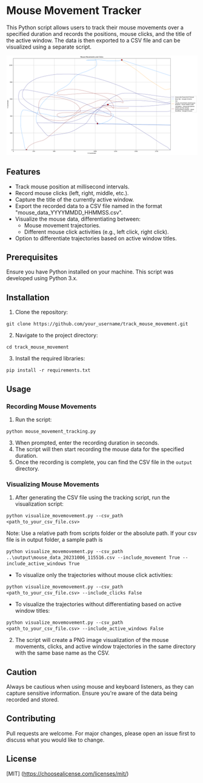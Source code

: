 # Mouse Movement Tracker
This Python script allows users to track their mouse movements over a specified duration and records the positions, mouse clicks, and the title of the active window. The data is then exported to a CSV file and can be visualized using a separate script.

![Mouse Movement Visualization](output/mouse_data_20231006_115516.png)


## Features
- Track mouse position at millisecond intervals.
- Record mouse clicks (left, right, middle, etc.).
- Capture the title of the currently active window.
- Export the recorded data to a CSV file named in the format "mouse_data_YYYYMMDD_HHMMSS.csv".
- Visualize the mouse data, differentiating between:
  - Mouse movement trajectories.
  - Different mouse click activities (e.g., left click, right click).
- Option to differentiate trajectories based on active window titles.


## Prerequisites
Ensure you have Python installed on your machine. This script was developed using Python 3.x.

## Installation
1. Clone the repository:
  ```
  git clone https://github.com/your_username/track_mouse_movement.git
  ```
2. Navigate to the project directory:
  ```
  cd track_mouse_movement
  ```
3. Install the required libraries:
  ```
  pip install -r requirements.txt
  ```
## Usage
### Recording Mouse Movements
1. Run the script:
  ```
  python mouse_movement_tracking.py
  ```
3. When prompted, enter the recording duration in seconds.
4. The script will then start recording the mouse data for the specified duration.
5. Once the recording is complete, you can find the CSV file in the `output` directory.

### Visualizing Mouse Movements
1. After generating the CSV file using the tracking script, run the visualization script:
  ```
  python visualize_movemovement.py --csv_path <path_to_your_csv_file.csv>
  ```
Note: Use a relative path from scripts folder or the absolute path. If your csv file is in output folder, a sample path is
  ```
  python visualize_movemovement.py --csv_path ..\output\mouse_data_20231006_115516.csv --include_movement True --include_active_windows True
  ```
- To visualize only the trajectories without mouse click activities:
 ```
 python visualize_movemovement.py --csv_path <path_to_your_csv_file.csv> --include_clicks False
 ```

- To visualize the trajectories without differentiating based on active window titles:
 ```
 python visualize_movemovement.py --csv_path <path_to_your_csv_file.csv> --include_active_windows False
 ```

2. The script will create a PNG image visualization of the mouse movements, clicks, and active window trajectories in the same directory with the same base name as the CSV.

## Caution
Always be cautious when using mouse and keyboard listeners, as they can capture sensitive information. Ensure you're aware of the data being recorded and stored.

## Contributing
Pull requests are welcome. For major changes, please open an issue first to discuss what you would like to change.

## License
[MIT] (https://choosealicense.com/licenses/mit/)

